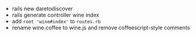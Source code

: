 - rails new daretodiscover
- rails generate controller wine index
- add `root 'wine#index'` to `routes.rb`
- rename wine.coffee to wine.js and remove coffeescript-style comments
